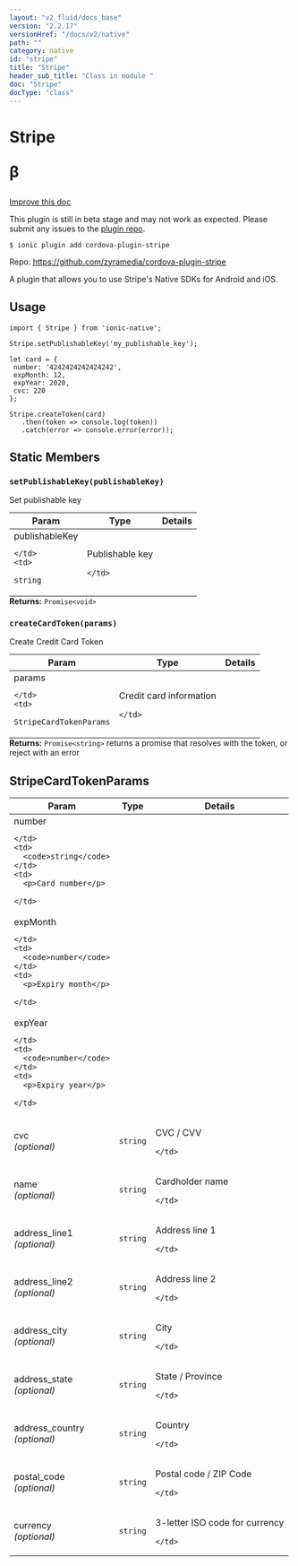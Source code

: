 ```yaml
---
layout: "v2_fluid/docs_base"
version: "2.2.17"
versionHref: "/docs/v2/native"
path: ""
category: native
id: "stripe"
title: "Stripe"
header_sub_title: "Class in module "
doc: "Stripe"
docType: "class"
---
```








<h1 class="api-title">
  
  Stripe
  

  

  <span class="beta" title="beta">&beta;</span></h1>

<a class="improve-v2-docs" href="http://github.com/driftyco/ionic-native/edit/master/src/plugins/stripe.ts#L51">
  Improve this doc
</a>



<!-- decorators -->




<p class="beta-notice">
  This plugin is still in beta stage and may not work as expected. Please
  submit any issues to the <a target="_blank"
  href="https://github.com/zyramedia/cordova-plugin-stripe/issues">plugin repo</a>.
</p>


<pre><code>$ ionic plugin add cordova-plugin-stripe</code></pre>
<p>Repo:
  <a href="https://github.com/zyramedia/cordova-plugin-stripe">
    https://github.com/zyramedia/cordova-plugin-stripe
  </a>
</p>

<!-- description -->

<p>A plugin that allows you to use Stripe&#39;s Native SDKs for Android and iOS.</p>



<!-- if doc.decorators -->

<!-- @usage tag -->

<h2>Usage</h2>

<pre><code>import { Stripe } from &#39;ionic-native&#39;;

Stripe.setPublishableKey(&#39;my_publishable_key&#39;);

let card = {
 number: &#39;4242424242424242&#39;,
 expMonth: 12,
 expYear: 2020,
 cvc: 220
};

Stripe.createToken(card)
   .then(token =&gt; console.log(token))
   .catch(error =&gt; console.error(error));
</code></pre>




<!-- @property tags -->


<h2>Static Members</h2>

<div id="setPublishableKey"></div>
<h3><code>setPublishableKey(publishableKey)</code>
  
</h3>


Set publishable key


<table class="table param-table" style="margin:0;">
  <thead>
  <tr>
    <th>Param</th>
    <th>Type</th>
    <th>Details</th>
  </tr>
  </thead>
  <tbody>
  
  <tr>
    <td>
      publishableKey
      
      
    </td>
    <td>
      
<code>string</code>
    </td>
    <td>
      <p>Publishable key</p>

      
    </td>
  </tr>
  
  </tbody>
</table>





<div class="return-value" markdown="1">
  <i class="icon ion-arrow-return-left"></i>
  <b>Returns:</b> 
<code>Promise&lt;void&gt;</code> 
</div>



<div id="createCardToken"></div>
<h3><code>createCardToken(params)</code>
  
</h3>


Create Credit Card Token


<table class="table param-table" style="margin:0;">
  <thead>
  <tr>
    <th>Param</th>
    <th>Type</th>
    <th>Details</th>
  </tr>
  </thead>
  <tbody>
  
  <tr>
    <td>
      params
      
      
    </td>
    <td>
      
<code>StripeCardTokenParams</code>
    </td>
    <td>
      <p>Credit card information</p>

      
    </td>
  </tr>
  
  </tbody>
</table>





<div class="return-value" markdown="1">
  <i class="icon ion-arrow-return-left"></i>
  <b>Returns:</b> 
<code>Promise&lt;string&gt;</code> returns a promise that resolves with the token, or reject with an error
</div>




<!-- methods on the class -->



<!-- other classes -->

<!-- end other classes -->

<!-- interfaces -->

<!--<h2><a class="anchor" name="interfaces" href="#interfaces"></a>Interfaces</h2>-->


<h2><a class="anchor" name="StripeCardTokenParams" href="#StripeCardTokenParams"></a>StripeCardTokenParams</h2>


<table class="table param-table" style="margin:0;">
  <thead>
  <tr>
    <th>Param</th>
    <th>Type</th>
    <th>Details</th>
  </tr>
  </thead>
  <tbody>
  
  <tr>
    <td>
      number
      
    </td>
    <td>
      <code>string</code>
    </td>
    <td>
      <p>Card number</p>

    </td>
  </tr>
  
  <tr>
    <td>
      expMonth
      
    </td>
    <td>
      <code>number</code>
    </td>
    <td>
      <p>Expiry month</p>

    </td>
  </tr>
  
  <tr>
    <td>
      expYear
      
    </td>
    <td>
      <code>number</code>
    </td>
    <td>
      <p>Expiry year</p>

    </td>
  </tr>
  
  <tr>
    <td>
      cvc
      <div><em>(optional)</em></div>
    </td>
    <td>
      <code>string</code>
    </td>
    <td>
      <p>CVC / CVV</p>

    </td>
  </tr>
  
  <tr>
    <td>
      name
      <div><em>(optional)</em></div>
    </td>
    <td>
      <code>string</code>
    </td>
    <td>
      <p>Cardholder name</p>

    </td>
  </tr>
  
  <tr>
    <td>
      address_line1
      <div><em>(optional)</em></div>
    </td>
    <td>
      <code>string</code>
    </td>
    <td>
      <p>Address line 1</p>

    </td>
  </tr>
  
  <tr>
    <td>
      address_line2
      <div><em>(optional)</em></div>
    </td>
    <td>
      <code>string</code>
    </td>
    <td>
      <p>Address line 2</p>

    </td>
  </tr>
  
  <tr>
    <td>
      address_city
      <div><em>(optional)</em></div>
    </td>
    <td>
      <code>string</code>
    </td>
    <td>
      <p>City</p>

    </td>
  </tr>
  
  <tr>
    <td>
      address_state
      <div><em>(optional)</em></div>
    </td>
    <td>
      <code>string</code>
    </td>
    <td>
      <p>State / Province</p>

    </td>
  </tr>
  
  <tr>
    <td>
      address_country
      <div><em>(optional)</em></div>
    </td>
    <td>
      <code>string</code>
    </td>
    <td>
      <p>Country</p>

    </td>
  </tr>
  
  <tr>
    <td>
      postal_code
      <div><em>(optional)</em></div>
    </td>
    <td>
      <code>string</code>
    </td>
    <td>
      <p>Postal code / ZIP Code</p>

    </td>
  </tr>
  
  <tr>
    <td>
      currency
      <div><em>(optional)</em></div>
    </td>
    <td>
      <code>string</code>
    </td>
    <td>
      <p>3-letter ISO code for currency</p>

    </td>
  </tr>
  
  </tbody>
</table>





<!-- end interfaces -->

<!-- related link --><!-- end content block -->


<!-- end body block -->


